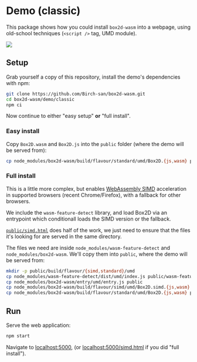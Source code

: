 # Demo (classic)

This package shows how you could install `box2d-wasm` into a webpage, using old-school techniques (`<script />` tag, UMD module).

![](https://birchlabs.co.uk/box2d-wasm/webpage-50fps.gif)

## Setup

Grab yourself a copy of this repository, install the demo's dependencies with npm:

```bash
git clone https://github.com/Birch-san/box2d-wasm.git
cd box2d-wasm/demo/classic
npm ci
```

Now continue to either "easy setup" **or** "full install".

### Easy install

Copy `Box2D.wasm` and `Box2D.js` into the `public` folder (where the demo will be served from):

```bash
cp node_modules/box2d-wasm/build/flavour/standard/umd/Box2D.{js,wasm} public
```

### Full install

This is a little more complex, but enables [WebAssembly SIMD](https://v8.dev/features/simd) acceleration in supported browsers (recent Chrome/Firefox), with a fallback for other browsers.

We include the `wasm-feature-detect` library, and load Box2D via an entrypoint which conditionall loads the SIMD version or the fallback.

[`public/simd.html`](public/simd.html) does half of the work, we just need to ensure that the files it's looking for are served in the same directory.

The files we need are inside `node_modules/wasm-feature-detect` and `node_modules/box2d-wasm`. We'll copy them into `public`, where the demo will be served from:

```bash
mkdir -p public/build/flavour/{simd,standard}/umd
cp node_modules/wasm-feature-detect/dist/umd/index.js public/wasm-feature-detect.js
cp node_modules/box2d-wasm/entry/umd/entry.js public
cp node_modules/box2d-wasm/build/flavour/simd/umd/Box2D.simd.{js,wasm} public/build/flavour/simd/umd
cp node_modules/box2d-wasm/build/flavour/standard/umd/Box2D.{js,wasm} public/build/flavour/standard/umd
```

## Run

Serve the web application:

```bash
npm start
```

Navigate to [localhost:5000](http://localhost:5000), (or [localhost:5000/simd.html](http://localhost:5000/simd.html) if you did "full install").